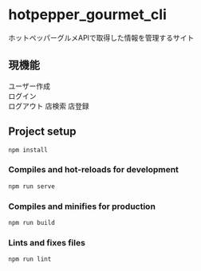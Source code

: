 # hotpepper_gourmet_cli
ホットペッパーグルメAPIで取得した情報を管理するサイト


## 現機能
ユーザー作成    
ログイン    
ログアウト
店検索
店登録

## Project setup
```
npm install
```

### Compiles and hot-reloads for development
```
npm run serve
```

### Compiles and minifies for production
```
npm run build
```

### Lints and fixes files
```
npm run lint
```

